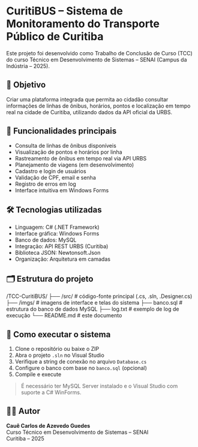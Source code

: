 # CuritiBUS – Sistema de Monitoramento do Transporte Público de Curitiba

Este projeto foi desenvolvido como Trabalho de Conclusão de Curso (TCC) do curso Técnico em Desenvolvimento de Sistemas – SENAI (Campus da Indústria – 2025).

## 🎯 Objetivo

Criar uma plataforma integrada que permita ao cidadão consultar informações de linhas de ônibus, horários, pontos e localização em tempo real na cidade de Curitiba, utilizando dados da API oficial da URBS.

## 🧩 Funcionalidades principais

- Consulta de linhas de ônibus disponíveis
- Visualização de pontos e horários por linha
- Rastreamento de ônibus em tempo real via API URBS
- Planejamento de viagens (em desenvolvimento)
- Cadastro e login de usuários
- Validação de CPF, email e senha
- Registro de erros em log
- Interface intuitiva em Windows Forms

## 🛠️ Tecnologias utilizadas

- Linguagem: C# (.NET Framework)
- Interface gráfica: Windows Forms
- Banco de dados: MySQL
- Integração: API REST URBS (Curitiba)
- Biblioteca JSON: Newtonsoft.Json
- Organização: Arquitetura em camadas

## 🗂️ Estrutura do projeto
/TCC-CuritiBUS/
├── /src/ # código-fonte principal (.cs, .sln, .Designer.cs)
├── /imgs/ # imagens de interface e telas do sistema
├── banco.sql # estrutura do banco de dados MySQL
├── log.txt # exemplo de log de execução
└── README.md # este documento

## 🚀 Como executar o sistema

1. Clone o repositório ou baixe o ZIP
2. Abra o projeto `.sln` no Visual Studio
3. Verifique a string de conexão no arquivo `Database.cs`
4. Configure o banco com base no `banco.sql` (opcional)
5. Compile e execute

> É necessário ter MySQL Server instalado e o Visual Studio com suporte a C# WinForms.

## 👨‍💻 Autor

**Cauê Carlos de Azevedo Guedes**  
Curso Técnico em Desenvolvimento de Sistemas – SENAI  
Curitiba – 2025
